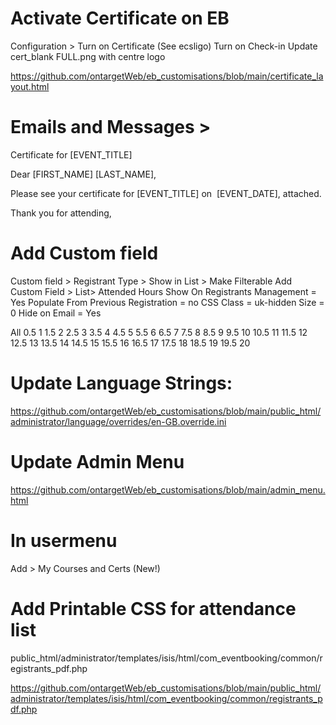 Activate Certificate on EB
======================================
Configuration > Turn on Certificate (See ecsligo) Turn on Check-in
Update cert_blank FULL.png with centre logo

https://github.com/ontargetWeb/eb_customisations/blob/main/certificate_layout.html

Emails and Messages > 
======================================
Certificate for [EVENT_TITLE] 

Dear [FIRST_NAME] [LAST_NAME],

Please see your certificate for [EVENT_TITLE] on  [EVENT_DATE], attached.

Thank you for attending,

Add Custom field
======================================
Custom field > Registrant Type >  Show in List > Make Filterable
Add Custom Field > List> Attended Hours
Show On Registrants Management = Yes
Populate From Previous Registration = no
CSS Class = uk-hidden
Size = 0
Hide on Email = Yes

All
0.5
1
1.5
2
2.5
3
3.5
4
4.5
5
5.5
6
6.5
7
7.5
8
8.5
9
9.5
10
10.5
11
11.5
12
12.5
13
13.5
14
14.5
15
15.5
16
16.5
17
17.5
18
18.5
19
19.5
20

Update Language Strings:
======================================
https://github.com/ontargetWeb/eb_customisations/blob/main/public_html/administrator/language/overrides/en-GB.override.ini


Update Admin Menu
======================================
https://github.com/ontargetWeb/eb_customisations/blob/main/admin_menu.html

In usermenu
======================================
Add > My Courses and Certs (New!)


Add Printable CSS for attendance list
======================================
public_html/administrator/templates/isis/html/com_eventbooking/common/registrants_pdf.php

https://github.com/ontargetWeb/eb_customisations/blob/main/public_html/administrator/templates/isis/html/com_eventbooking/common/registrants_pdf.php

